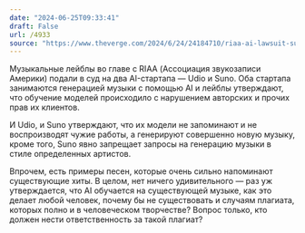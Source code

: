 ```yaml
---
date: "2024-06-25T09:33:41"
draft: False
url: /4933
source: "https://www.theverge.com/2024/6/24/24184710/riaa-ai-lawsuit-suno-udio-copyright-umg-sony-warner"
---
```


Музыкальные лейблы во главе с RIAA (Ассоциация звукозаписи Америки) подали в суд на два AI-стартапа — Udio и Suno. Оба стартапа занимаются генерацией музыки с помощью AI и лейблы утверждают, что обучение моделей происходило с нарушением авторских и прочих прав их клиентов.

И Udio, и Suno утверждают, что их модели не запоминают и не воспроизводят чужие работы, а генерируют совершенно новую музыку, кроме того, Suno явно запрещает запросы на генерацию музыки в стиле определенных артистов.

Впрочем, есть примеры песен, которые очень сильно напоминают существующие хиты. В целом, нет ничего удивительного — раз уж утверждается, что AI обучается на существующей музыке, как это делает любой человек, почему бы не существовать и случаям плагиата, которых полно и в человеческом творчестве? Вопрос только, кто должен нести ответственность за такой плагиат?
